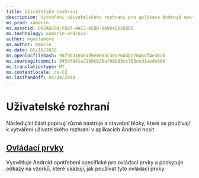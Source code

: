 ```yaml
---
title: Uživatelské rozhraní
description: Vytvoření uživatelského rozhraní pro aplikace Android opotřebení
ms.prod: xamarin
ms.assetid: 092A6E08-FB07-4AC2-A5BD-8A9D4E6268D8
ms.technology: xamarin-android
author: mgmclemore
ms.author: mamcle
ms.date: 02/16/2018
ms.openlocfilehash: 98f9b316661d9e0853c30a76d4bc70a6df4e38a0
ms.sourcegitcommit: 945df041e2180cb20af08b83cc703ecd1aedc6b0
ms.translationtype: MT
ms.contentlocale: cs-CZ
ms.lasthandoff: 04/04/2018
---
```

# <a name="user-interface"></a>Uživatelské rozhraní

Následující části popisují různé nástroje a stavební bloky, které se používají k vytváření uživatelského rozhraní v aplikacích Android nosit.
 
##  <a name="controlsandroidwearuser-interfacecontrolsindexmd"></a>[Ovládací prvky](~/android/wear/user-interface/controls/index.md)

Vysvětluje Android opotřebení specifické pro ovládací prvky a poskytuje odkazy na vzorků, které ukazují, jak používat tyto ovládací prvky.
